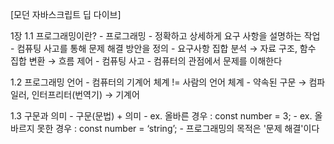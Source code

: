 [모던 자바스크립트 딥 다이브]

1장
  1.1 프로그래밍이란?
    - 프로그래밍
      - 정확하고 상세하게 요구 사항을 설명하는 작업
      - 컴퓨팅 사고를 통해 문제 해결 방안을 정의
      - 요구사항 집합 분석 → 자료 구조, 함수 집합 변환 → 흐름 제어
    - 컴퓨팅 사고
      - 컴퓨터의 관점에서 문제를 이해한다

  1.2 프로그래밍 언어
    - 컴퓨터의 기계어 체계 != 사람의 언어 체계
    - 약속된 구문 → 컴파일러, 인터프리터(번역기) → 기계어

  1.3 구문과 의미
    - 구문(문법) + 의미
      - ex. 올바른 경우 : const number = 3;
      - ex. 올바르지 못한 경우 : const number = ‘string’;
    - 프로그래밍의 목적은 '문제 해결'이다
